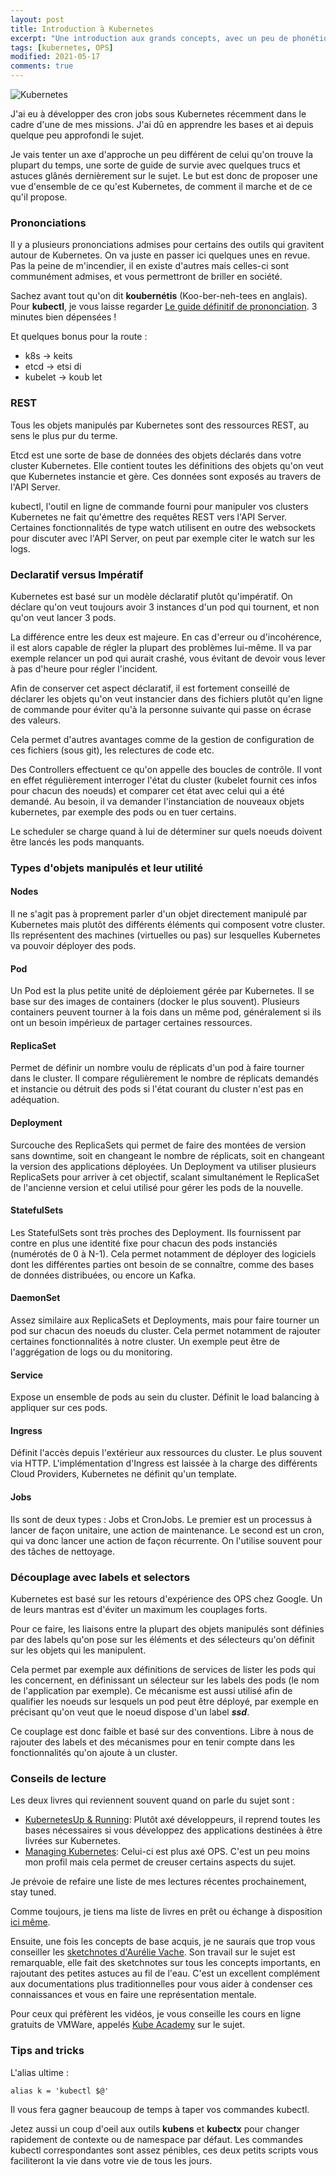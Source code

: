 ```yaml
---
layout: post
title: Introduction à Kubernetes
excerpt: "Une introduction aux grands concepts, avec un peu de phonétique dedans"
tags: [kubernetes, OPS]
modified: 2021-05-17
comments: true
---
```


![Kubernetes]({{site.url}}/images/kubernetes-logo.png)  

J'ai eu à développer des cron jobs sous Kubernetes récemment dans le cadre d'une de mes missions. J'ai dû en apprendre les bases et ai depuis quelque peu approfondi le sujet.  


Je vais tenter un axe d'approche un peu différent de celui qu'on trouve la plupart du temps, une sorte de guide de survie avec quelques trucs et astuces glânés dernièrement sur le sujet. Le but est donc de proposer une vue d'ensemble de ce qu'est Kubernetes, de comment il marche et de ce qu'il propose.

### Prononciations

Il y a plusieurs prononciations admises pour certains des outils qui gravitent autour de Kubernetes. On va juste en passer ici quelques unes en revue. Pas la peine de m'incendier, il en existe d'autres mais celles-ci sont communément admises, et vous permettront de briller en société.  


Sachez avant tout qu'on dit **koubernétis** (Koo-ber-neh-tees en anglais).
Pour **kubectl**, je vous laisse regarder [Le guide définitif de prononciation](https://www.youtube.com/watch?v=2wgAIvXpJqU). 3 minutes bien dépensées !  


Et quelques bonus pour la route :
- k8s  -> keits
- etcd -> etsi di
- kubelet -> koub let

### REST

Tous les objets manipulés par Kubernetes sont des ressources REST, au sens le plus pur du terme.  


Etcd est une sorte de base de données des objets déclarés dans votre cluster Kubernetes. Elle contient toutes les définitions des objets qu'on veut que Kubernetes instancie et gère. Ces données sont exposés au travers de l'API Server.  


kubectl, l'outil en ligne de commande fourni pour manipuler vos clusters Kubernetes ne fait qu'émettre des requêtes REST vers l'API Server. Certaines fonctionnalités de type watch utilisent en outre des websockets pour discuter avec l'API Server, on peut par exemple citer le watch sur les logs.

### Declaratif versus Impératif

Kubernetes est basé sur un modèle déclaratif plutôt qu'impératif. On déclare qu'on veut toujours avoir 3 instances d'un pod qui tournent, et non qu'on veut lancer 3 pods.  


La différence entre les deux est majeure. En cas d'erreur ou d'incohérence, il est alors capable de régler la plupart des problèmes lui-même. Il va par exemple relancer un pod qui aurait crashé, vous évitant de devoir vous lever à pas d'heure pour régler l'incident.  


Afin de conserver cet aspect déclaratif, il est fortement conseillé de déclarer les objets qu'on veut instancier dans des fichiers plutôt qu'en ligne de commande pour éviter qu'à la personne suivante qui passe on écrase des valeurs.  


Cela permet d'autres avantages comme de la gestion de configuration de ces fichiers (sous git), les relectures de code etc.  


Des Controllers effectuent ce qu'on appelle des boucles de contrôle.
Il vont en effet régulièrement interroger l'état du cluster (kubelet fournit ces infos pour chacun des noeuds) et comparer cet état avec celui qui a été demandé. Au besoin, il va demander l'instanciation de nouveaux objets kubernetes, par exemple des pods ou en tuer certains.  


Le scheduler se charge quand à lui de déterminer sur quels noeuds doivent être lancés les pods manquants.

### Types d'objets manipulés et leur utilité

#### Nodes

Il ne s'agit pas à proprement parler d'un objet directement manipulé par Kubernetes mais plutôt des différents éléments qui composent votre cluster. Ils représentent des machines (virtuelles ou pas) sur lesquelles Kubernetes va pouvoir déployer des pods.

#### Pod

Un Pod est la plus petite unité de déploiement gérée par Kubernetes. Il se base sur des images de containers (docker le plus souvent). Plusieurs containers peuvent tourner à la fois dans un même pod, généralement si ils ont un besoin impérieux de partager certaines ressources.

#### ReplicaSet

Permet de définir un nombre voulu de réplicats d'un pod à faire tourner dans le cluster. Il compare régulièrement le nombre de réplicats demandés et instancie ou détruit des pods si l'état courant du cluster n'est pas en adéquation.

#### Deployment

Surcouche des ReplicaSets qui permet de faire des montées de version sans downtime, soit en changeant le nombre de réplicats, soit en changeant la version des applications déployées.
Un Deployment va utiliser plusieurs ReplicaSets pour arriver à cet objectif, scalant simultanément le ReplicaSet de l'ancienne version et celui utilisé pour gérer les pods de la nouvelle.

#### StatefulSets

Les StatefulSets sont très proches des Deployment. Ils fournissent par contre en plus une identité fixe pour chacun des pods instanciés (numérotés de 0 à N-1). Cela permet notamment de déployer des logiciels dont les différentes parties ont besoin de se connaître, comme des bases de données distribuées, ou encore un Kafka.

#### DaemonSet

Assez similaire aux ReplicaSets et Deployments, mais pour faire tourner un pod sur chacun des noeuds du cluster. Cela permet notamment de rajouter certaines fonctionnalités à notre cluster. Un exemple peut être de l'aggrégation de logs ou du monitoring.

#### Service

Expose un ensemble de pods au sein du cluster. Définit le load balancing à appliquer sur ces pods.

#### Ingress

Définit l'accès depuis l'extérieur aux ressources du cluster. Le plus souvent via HTTP. L'implémentation d'Ingress est laissée à la charge des différents Cloud Providers, Kubernetes ne définit qu'un template.

#### Jobs

Ils sont de deux types : Jobs et CronJobs. Le premier est un processus à lancer de façon unitaire, une action de maintenance. Le second est un cron, qui va donc lancer une action de façon récurrente. On l'utilise souvent pour des tâches de nettoyage.

### Découplage avec labels et selectors

Kubernetes est basé sur les retours d'expérience des OPS chez Google. Un de leurs mantras est d'éviter un maximum les couplages forts.  


Pour ce faire, les liaisons entre la plupart des objets manipulés sont définies par des labels qu'on pose sur les éléments et des sélecteurs qu'on définit sur les objets qui les manipulent.  


Cela permet par exemple aux définitions de services de lister les pods qui les concernent, en définissant un sélecteur sur les labels des pods (le nom de l'application par exemple). Ce mécanisme est aussi utilisé afin de qualifier les noeuds sur lesquels un pod peut être déployé, par exemple en précisant qu'on veut que le noeud dispose d'un label ***ssd***.  


Ce couplage est donc faible et basé sur des conventions. Libre à nous de rajouter des labels et des mécanismes pour en tenir compte dans les fonctionnalités qu'on ajoute à un cluster.  

### Conseils de lecture

Les deux livres qui reviennent souvent quand on parle du sujet sont :

- [KubernetesUp & Running](https://www.oreilly.com/library/view/kubernetes-up-and/9781491935668/): Plutôt axé développeurs, il reprend toutes les bases nécessaires si vous développez des applications destinées à être livrées sur Kubernetes.
- [Managing Kubernetes](https://www.oreilly.com/library/view/managing-kubernetes/9781492033905/): Celui-ci est plus axé OPS. C'est un peu moins mon profil mais cela permet de creuser certains aspects du sujet.  

Je prévoie de refaire une liste de mes lectures récentes prochainement, stay tuned.  


Comme toujours, je tiens ma liste de livres en prêt ou échange à disposition [ici même](https://docs.google.com/spreadsheets/d/1XgL-d50Razma7f_8Q7vNHB8AT7LlEIqaTq1q2iOEMjQ/edit?usp=sharing).  


Ensuite, une fois les concepts de base acquis, je ne saurais que trop vous conseiller les [sketchnotes d'Aurélie Vache](https://scraly.com/#zine). Son travail sur le sujet est remarquable, elle fait des sketchnotes sur tous les concepts importants, en rajoutant des petites astuces au fil de l'eau. C'est un excellent complément aux documentations plus traditionnelles pour vous aider à condenser ces connaissances et vous en faire une représentation mentale.  


Pour ceux qui préfèrent les vidéos, je vous conseille les cours en ligne gratuits de VMWare, appelés [Kube Academy](https://kube.academy/) sur le sujet.

### Tips and tricks

L'alias ultime :

```alias k = 'kubectl $@'```  


Il vous fera gagner beaucoup de temps à taper vos commandes kubectl.  


Jetez aussi un coup d'oeil aux outils **kubens** et **kubectx** pour changer rapidement de contexte ou de namespace par défaut. Les commandes kubectl correspondantes sont assez pénibles, ces deux petits scripts vous faciliteront la vie dans votre vie de tous les jours.
